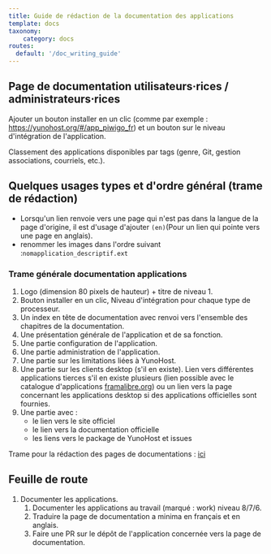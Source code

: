 ```yaml
---
title: Guide de rédaction de la documentation des applications
template: docs
taxonomy:
    category: docs
routes:
  default: '/doc_writing_guide'
---
```


## Page de documentation utilisateurs·rices / administrateurs⋅rices

Ajouter un bouton installer en un clic (comme par exemple : https://yunohost.org/#/app_piwigo_fr) et un bouton sur le niveau d'intégration de l'application.

Classement des applications disponibles par tags (genre, Git, gestion associations, courriels, etc.).

## Quelques usages types et d'ordre général (trame de rédaction)

 + Lorsqu'un lien renvoie vers une page qui n'est pas dans la langue de la page d'origine, il est d'usage d'ajouter `(en)`(Pour un lien qui pointe vers une page en anglais).
 + renommer les images dans l'ordre suivant :`nomapplication_descriptif.ext`

### Trame générale documentation applications

 1. Logo (dimension 80 pixels de hauteur) + titre de niveau 1.
 1. Bouton installer en un clic, Niveau d'intégration pour chaque type de processeur.
 1. Un index en tête de documentation avec renvoi vers l'ensemble des chapitres de la documentation.
 1. Une présentation générale de l'application et de sa fonction.
 2. Une partie configuration de l'application.
 1. Une partie administration de l'application.
 1. Une partie sur les limitations liées à YunoHost.
 1. Une partie sur les clients desktop (s'il en existe). Lien vers différentes applications tierces s'il en existe plusieurs (lien possible avec le catalogue d'applications [framalibre.org](https://framalibre.org)) ou un lien vers la page concernant les applications desktop si des applications officielles sont fournies.
 1. Une partie avec :
    - le lien vers le site officiel
    - le lien vers la documentation officielle
    - les liens vers le package de YunoHost et issues

Trame pour la rédaction des pages de documentations : [ici](/app_writing_guide)

## Feuille de route

1. Documenter les applications.
   1. Documenter les applications au travail (marqué : work) niveau 8/7/6.
   1. Traduire la page de documentation a minima en français et en anglais.
   1. Faire une PR sur le dépôt de l'application concernée vers la page de documentation.
